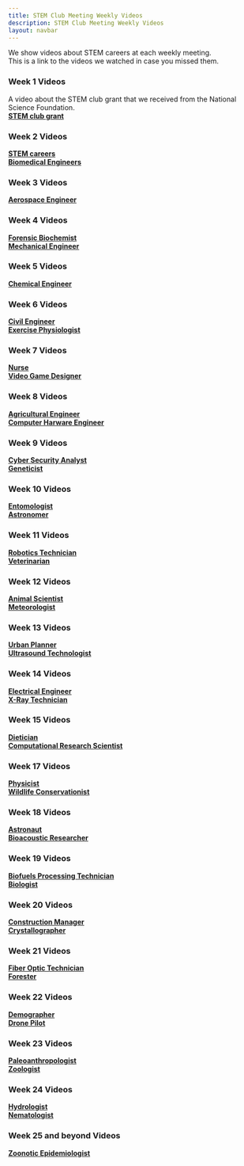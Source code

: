```yaml
---
title: STEM Club Meeting Weekly Videos
description: STEM Club Meeting Weekly Videos
layout: navbar
---
```



We show videos about STEM careers at each weekly meeting.                                                 
This is a link to the videos we watched in case you missed them.


### **Week 1 Videos**                                
A video about the STEM club grant that we received from the National Science Foundation.                            
**[STEM club grant](https://www.youtube.com/embed/KlIaY6aWdjo)**


### **Week 2 Videos**                      
**[STEM careers](https://www.youtube.com/embed/3bnMBhO0Ln)**                                                        
**[Biomedical Engineers](https://careerinstem.com/product/bioengineer/)**               
                                                                                                                                                                       

### **Week 3 Videos**                                
**[Aerospace Engineer](https://careerinstem.com/product/aerospace-engineer/)**                 
 
 
### **Week 4 Videos**                                
**[Forensic Biochemist](https://careerinstem.com/product/forensic-biochemist/)**                   
**[Mechanical Engineer](https://careerinstem.com/product/mechanical-engineer/)**            
 
 
### **Week 5 Videos**                                
**[Chemical Engineer](https://careerinstem.com/product/chemical-engineer/)**           
 
 
### **Week 6 Videos**                                
**[Civil Engineer](https://careerinstem.com/product/civil-engineer/)**          
**[Exercise Physiologist](https://careerinstem.com/product/exercise-physiologist/)**                             
 
 
### **Week 7 Videos**                                
**[Nurse](https://careerinstem.com/product/nurse/)**                                          
**[Video Game Designer](https://careerinstem.com/product/video-game-designer/)**                                                                                                           


### **Week 8 Videos**                                
**[Agricultural Engineer](https://careerinstem.com/product/agricultural-engineer/)**                  
**[Computer Harware Engineer](https://careerinstem.com/product/computer-engineer/)**                         


### **Week 9 Videos**                                
**[Cyber Security Analyst](https://careerinstem.com/product/cyber-security-analyst/)**             
**[Geneticist](https://careerinstem.com/product/geneticist/)**                              


### **Week 10 Videos**                                
**[Entomologist](https://careerinstem.com/product/entomologist/)**                                                             
**[Astronomer](https://careerinstem.com/product/astronomer/)**                                                 


### **Week 11 Videos**                                
**[Robotics Technician](https://careerinstem.com/product/robotics-technician/)**                         
**[Veterinarian](https://careerinstem.com/product/veterinarian/)**                           


### **Week 12 Videos**                                
**[Animal Scientist](https://careerinstem.com/product/animal-scientist/)**                   
**[Meteorologist](https://careerinstem.com/product/meteorologist/)**                                           


### **Week 13 Videos**                                
**[Urban Planner](https://careerinstem.com/product/urban-planner/)**                  
**[Ultrasound Technologist](https://careerinstem.com/product/ultrasound-technologist/)**             


### **Week 14 Videos**                                
**[Electrical Engineer](https://careerinstem.com/product/electrical-engineer/)**                                   
**[X-Ray Technician](https://careerinstem.com/product/x-ray-technician/)**                


### **Week 15 Videos**                                
**[Dietician](https://careerinstem.com/product/dietician/)**                
**[Computational Research Scientist](https://careerinstem.com/product/computational-research-scientist/)**                 


### **Week 17 Videos**                                
**[Physicist](https://careerinstem.com/product/physicist/)**                                     
**[Wildlife Conservationist](https://careerinstem.com/product/wildlife-conservationist/)**              


### **Week 18 Videos**                                
**[Astronaut](https://careerinstem.com/product/astronaut/)**                     
**[Bioacoustic Researcher](https://careerinstem.com/product/bioacoustic-researcher/)**                 


### **Week 19 Videos**                                
**[Biofuels Processing Technician](https://careerinstem.com/product/biofuels-processing-technician/)**           
**[Biologist](https://careerinstem.com/product/biologist/)**                                        


### **Week 20 Videos**                                
**[Construction Manager](https://careerinstem.com/product/construction-manager/)**                
**[Crystallographer](https://careerinstem.com/product/crystallographer/)**                            


### **Week 21 Videos**                                
**[Fiber Optic Technician](https://careerinstem.com/product/fiber-optic-technician/)**               
**[Forester](https://careerinstem.com/product/forester/)**                                    


### **Week 22 Videos**                                
**[Demographer](https://careerinstem.com/product/demographer/)**                         
**[Drone Pilot](https://careerinstem.com/product/drone-pilot/)**                 


### **Week 23 Videos**                                
**[Paleoanthropologist](https://careerinstem.com/product/paleoanthropologist/)**                                                                   
**[Zoologist](https://careerinstem.com/product/zoologist/)**                            


### **Week 24 Videos**                                             
**[Hydrologist](https://careerinstem.com/product/hydrologist/)**                                                       
**[Nematologist](https://careerinstem.com/product/nematologist/)**                                                                              


### **Week 25 and beyond Videos**                                             
**[Zoonotic Epidemiologist](https://careerinstem.com/product/zoonotic-epidemiologist/)**                 
